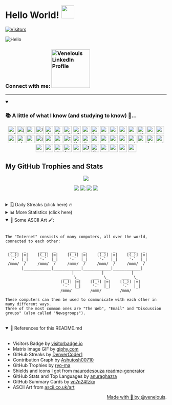 # Hello World! <img src="https://media.giphy.com/media/hvRJCLFzcasrR4ia7z/giphy.gif" width="40px">
[![Visitors](https://api.visitorbadge.io/api/combined?path=https%3A%2F%2Fgithub.com%2Fvenelouis&label=visitors%20(daily%2Ftotal)%3A&labelColor=%23000000&countColor=%2327b800&labelStyle=upper&dateShow=true)](https://visitorbadge.io/status?path=https%3A%2F%2Fgithub.com%2Fvenelouis)

![Hello](https://media.giphy.com/media/MC6eSuC3yypCU/giphy.gif) 
### Connect with me:  <a href="https://www.linkedin.com/in/venelouis/" target="_blank"><img src="https://content.linkedin.com/content/dam/me/business/en-us/amp/brand-site/v2/bg/Chinese-LI-Logo.svg.original.svg" alt="Venelouis LinkedIn Profile" width="120" ></a>
--- 

<details open> 
<summary><h3> 📚 A little of what I know (and studying to know) 📝... </h3></summary>
<div align="center">
  <img src="https://img.shields.io/badge/Python-3776AB?logo=python&logoColor=white&style=for-the-badge" height="25" alt="python logo"  />
  <img src="https://cdn.jsdelivr.net/gh/devicons/devicon/icons/java/java-original.svg" height="25" alt="java logo"  />
  <img src="https://cdn.jsdelivr.net/gh/devicons/devicon/icons/go/go-original.svg" height="25" alt="go logo"  />
  <img src="https://cdn.jsdelivr.net/gh/devicons/devicon/icons/linux/linux-original.svg" height="25" alt="linux logo"  />
  <img src="https://cdn.jsdelivr.net/gh/devicons/devicon/icons/debian/debian-original.svg" height="25" alt="debian logo"  />
  <img src="https://cdn.simpleicons.org/ubuntu/E95420" height="25" alt="ubuntu logo"  />
  <img src="https://cdn.jsdelivr.net/gh/devicons/devicon/icons/git/git-original.svg" height="25" alt="git logo"  />
  <img src="https://skillicons.dev/icons?i=github" height="25" alt="github logo"  />
  <img src="https://cdn.simpleicons.org/android/3DDC84" height="25" alt="android logo"  />
  <img src="https://cdn.simpleicons.org/gnubash/4EAA25" height="25" alt="bash logo"  />
  <img src="https://skillicons.dev/icons?i=powershell" height="25" alt="powershell logo"  />
  <img src="https://skillicons.dev/icons?i=regex" height="25" alt="regex logo"  />
  <img src="https://cdn.jsdelivr.net/gh/devicons/devicon/icons/vscode/vscode-original.svg" height="25" alt="vscode logo"  />
  <img src="https://skillicons.dev/icons?i=md" height="25" alt="markdown logo"  />
  <img src="https://cdn.jsdelivr.net/gh/devicons/devicon/icons/html5/html5-original.svg" height="25" alt="html5 logo"  />
  <img src="https://cdn.jsdelivr.net/gh/devicons/devicon/icons/css3/css3-original.svg" height="25" alt="css3 logo"  />
  <img src="https://cdn.jsdelivr.net/gh/devicons/devicon/icons/bootstrap/bootstrap-original.svg" height="25" alt="bootstrap logo"  />
  <img src="https://cdn.jsdelivr.net/gh/devicons/devicon/icons/sass/sass-original.svg" height="25" alt="sass logo"  />
  <img src="https://cdn.simpleicons.org/php/777BB4" height="25" alt="php logo"  />
  <img src="https://cdn.simpleicons.org/mysql/4479A1" height="25" alt="mysql logo"  />
  <img src="https://cdn.jsdelivr.net/gh/devicons/devicon/icons/javascript/javascript-original.svg" height="25" alt="javascript logo"  />
  <img src="https://cdn.jsdelivr.net/gh/devicons/devicon/icons/npm/npm-original-wordmark.svg" height="25" alt="npm logo"  />
  <img src="https://cdn.jsdelivr.net/gh/devicons/devicon/icons/vuejs/vuejs-original.svg" height="25" alt="vuejs logo"  />
  <img src="https://cdn.jsdelivr.net/gh/devicons/devicon/icons/typescript/typescript-original.svg" height="25" alt="typescript logo"  />
  <img src="https://skillicons.dev/icons?i=flask" height="25" alt="flask logo"  />
  <img src="https://skillicons.dev/icons?i=django" height="25" alt="django logo"  />
  <img src="https://skillicons.dev/icons?i=mongodb" height="25" alt="mongodb logo"  />
  <img src="https://cdn.jsdelivr.net/gh/devicons/devicon/icons/spring/spring-original.svg" height="25" alt="spring logo"  />
  <img src="https://cdn.jsdelivr.net/gh/devicons/devicon/icons/postgresql/postgresql-original.svg" height="25" alt="postgresql logo"  />
  <img src="https://cdn.simpleicons.org/redis/DC382D" height="25" alt="redis logo"  />
  <img src="https://cdn.simpleicons.org/selenium/43B02A" height="25" alt="selenium logo"  />
  <img src="https://cdn.jsdelivr.net/gh/devicons/devicon/icons/google/google-original.svg" height="25" alt="google logo"  />
  <img src="https://skillicons.dev/icons?i=heroku" height="25" alt="heroku logo"  />
  <img src="https://cdn.simpleicons.org/nginx/009639" height="25" alt="nginx logo"  />
  <img src="https://cdn.jsdelivr.net/gh/devicons/devicon/icons/apache/apache-original.svg" height="25" alt="apache logo"  />
  <img src="https://cdn.simpleicons.org/ruby/CC342D" height="25" alt="ruby logo"  />
  <img src="https://cdn.simpleicons.org/stackoverflow/F58025" height="25" alt="stackoverflow logo"  />
  <img src="https://cdn.simpleicons.org/kaggle/20BEFF" height="25" alt="kaggle logo"  />
  <img src="https://cdn.simpleicons.org/anaconda/44A833" height="25" alt="anaconda logo"  />
  <img src="https://cdn.jsdelivr.net/gh/devicons/devicon/icons/tensorflow/tensorflow-original.svg" height="25" alt="tensorflow logo"  />
  <img src="https://skillicons.dev/icons?i=firebase" height="25" alt="firebase logo"  />
  <img src="https://skillicons.dev/icons?i=gcp" height="25" alt="googlecloud logo"  />
  <img src="https://skillicons.dev/icons?i=aws" height="25" alt="amazonwebservices logo"  />
  <img src="https://cdn.jsdelivr.net/gh/devicons/devicon/icons/oracle/oracle-original.svg" height="25" alt="oracle logo"  />
  <img src="https://cdn.jsdelivr.net/gh/devicons/devicon/icons/azure/azure-original.svg" height="25" alt="azure logo"  />
</div>
</details>

## My GitHub Trophies and Stats
<p align="center"><img src="https://github-profile-trophy.vercel.app/?username=venelouis&theme=juicyfresh"/></a></p>

<p align="center"><img src="http://github-profile-summary-cards.vercel.app/api/cards/stats?username=venelouis&theme=transparent"/> 
<img src="http://github-profile-summary-cards.vercel.app/api/cards/productive-time?username=venelouis&theme=transparent&utcOffset=-3" />
<img src="http://github-profile-summary-cards.vercel.app/api/cards/repos-per-language?username=venelouis&theme=transparent"/>
<img src="http://github-profile-summary-cards.vercel.app/api/cards/most-commit-language?username=venelouis&theme=transparent" /> 
</p>
<br>

<details align="left">
  <summary> 🗓️ Daily Streaks (click here) 🔥 </summary> <br>
  <p align="center"><img src="https://streak-stats.demolab.com?user=venelouis&theme=burnt-neon"/></p>
</details>

<details align="left">
  <summary> 📊 More Statistics (click here)</summary> <br>
  <p align="center"><img src="https://github-readme-stats.vercel.app/api?username=venelouis&show_icons=true\&show=reviews,discussions_started,discussions_answered,prs_merged,prs_merged_percentage&theme=radical&rank_icon=percentile"/> <img src="https://github-readme-stats.vercel.app/api/top-langs/?username=venelouis&layout=compact&langs_count=10&theme=radical&custom_title=Top%20Languages" alt="Top Languages" /> </p>
  <p align="center"><img src="http://github-profile-summary-cards.vercel.app/api/cards/profile-details?username=venelouis&theme=chartreuse_dark"/></p>
  <p align="center"><img src="https://github-readme-activity-graph.vercel.app/graph?username=venelouis&radius=16&theme=chartreuse-dark&area=true&order=5"alt="activity-graph graph"/>
  <p align="right">*did you notice they are a little bit different?! Lol </p>
</details>
<details open>
<summary> 🎨 Some ASCII Art 🖌️:  </summary>
<br>
  
```
The "Internet" consists of many computers, all over the world, connected to each other:

  ___   _      ___   _      ___   _      ___   _      ___   _
 [(_)] |=|    [(_)] |=|    [(_)] |=|    [(_)] |=|    [(_)] |=|
  '-`  |_|     '-`  |_|     '-`  |_|     '-`  |_|     '-`  |_|
 /mmm/  /     /mmm/  /     /mmm/  /     /mmm/  /     /mmm/  /
       |____________|____________|____________|____________|
                             |            |            |
                         ___  \_      ___  \_      ___  \_
                        [(_)] |=|    [(_)] |=|    [(_)] |=|
                         '-`  |_|     '-`  |_|     '-`  |_|
                        /mmm/        /mmm/        /mmm/

These computers can then be used to communicate with each other in many different ways.
Three of the most common ones are "The Web", "Email" and "Discussion groups" (also called "Newsgroups").
```
</details>
<br>
<details open>
  <summary> 📜 References for this README.md</summary><br>
  <ul>
    <li>Visitors Badge by <a href="https://visitorbadge.io/status?path=https%3A%2F%2Fgithub.com%2Fvenelouis">visitorbadge.io</a></li>
    <li>Matrix image GIF by <a href="https://media.giphy.com/media/MC6eSuC3yypCU/giphy.gif">giphy.com</a></li>
    <li>GitHub Streaks by <a href="https://github.com/DenverCoder1/github-readme-streak-stats">DenverCoder1</a></li>
    <li>Contribution Graph by <a href="https://github.com/Ashutosh00710/github-readme-activity-graph">Ashutosh00710</a></li>
    <li>GitHub Trophies by <a href="https://github.com/ryo-ma/github-profile-trophy">ryo-ma</a></li>
    <li>Shields and icons I got from <a href="https://profile-readme-generator.com">maurodesouza readme-generator</a></li>
    <li>GitHub Stats and Top Languages by <a href="https://github.com/anuraghazra/github-readme-stats">anuraghazra</a></li>
    <li>GitHub Summary Cards by <a href="https://github.com/vn7n24fzkq/github-profile-summary-cards">vn7n24fzkq</a></li>
    <li>ASCII Art from <a href="https://ascii.co.uk/art/internet">ascii.co.uk/art</li>
  </ul>
  <div align="right">Made with 💚 by <a href="https://github.com/venelouis">@venelouis</a>.</div>
</details>
<!-- Veja também: 
- https://profile-readme-generator.com/ 
- https://rahuldkjain.github.io/gh-profile-readme-generator/
- Snake by <a href="https://github.com/Platane/snk">Platane</a>
<p align="center"><img src="https://raw.githubusercontent.com/platane/snk/output/github-contribution-grid-snake-dark.svg" alt="Snake animation" /></p>
<p align="center"><img src="https://github.com/venelouis/venelouis/blob/main/snake.svg"/></p>
-->

